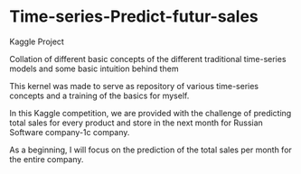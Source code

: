 # Time-series-Predict-futur-sales
Kaggle Project



Collation of different basic concepts of the different traditional time-series models and some basic intuition behind them

This kernel was made to serve as repository of various time-series concepts and a training of the basics for myself. 



In this Kaggle competition, we are provided with the challenge of predicting total sales for every product and store in the next month for Russian Software company-1c company.

As a beginning, I will focus on the prediction of the total sales per month for the entire company. 
